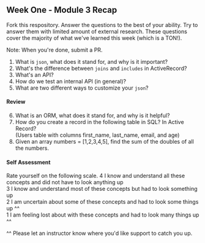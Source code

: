 ## Week One - Module 3 Recap

Fork this respository. Answer the questions to the best of your ability. Try to answer them with limited amount of external research. These questions cover the majority of what we've learned this week (which is a TON!). 

Note: When you're done, submit a PR. 

1. What is `json`, what does it stand for, and why is it important?
2. What's the difference between `joins` and `includes` in ActiveRecord?
3. What's an API?
4. How do we test an internal API (in general)?
5. What are two different ways to customize your `json`?  

#### Review  
6. What is an ORM, what does it stand for, and why is it helpful?  
7. How do you create a record in the following table in SQL? In Active Record?   
   (Users table with columns first_name, last_name, email, and age)
8. Given an array numbers = [1,2,3,4,5], find the sum of the doubles of all the numbers.  

#### Self Assessment  
Rate yourself on the following scale.
4 I know and understand all these concepts and did not have to look anything up  
3 I know and understand most of these concepts but had to look something up  
2 I am uncertain about some of these concepts and had to look some things up ^^  
1 I am feeling lost about with these concepts and had to look many things up ^^  

^^ Please let an instructor know where you'd like support to catch you up. 
